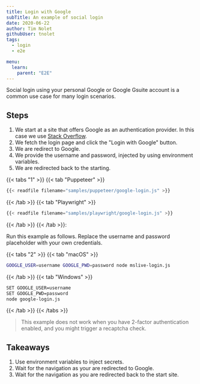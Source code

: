 ```yaml
---
title: Login with Google
subTitle: An example of social login
date: 2020-06-22
author: Tim Nolet
githubUser: tnolet
tags:
  - login
  - e2e

menu:
  learn:
    parent: "E2E"
---
```


Social login using your personal Google or Google Gsuite account is a common use case for many login scenarios.

<!-- more -->

## Steps

1. We start at a site that offers Google as an authentication provider. In this case we use [Stack Overflow](https://stackoverflow.com/).
2. We fetch the login page and click the "Login with Google" button.
3. We are redirect to Google.
4. We provide the username and password, injected by using environment variables.
5. We are redirected back to the starting.

{{< tabs "1" >}}
{{< tab "Puppeteer" >}}
```js
{{< readfile filename="samples/puppeteer/google-login.js" >}}
```
{{< /tab >}}
{{< tab "Playwright" >}}
```js
{{< readfile filename="samples/playwright/google-login.js" >}}
```
{{< /tab >}}
{{< /tab >}}:

Run this example as follows. Replace the username and password placeholder with your own credentials.

{{< tabs "2" >}}
{{< tab "macOS" >}}
```sh
GOOGLE_USER=username GOOGLE_PWD=password node mslive-login.js
```
{{< /tab >}}
{{< tab "Windows" >}}
```sh
SET GOOGLE_USER=username
SET GOOGLE_PWD=password
node google-login.js
```
{{< /tab >}}
{{< /tabs >}}


> This example does not work when you have 2-factor authentication enabled, and you might trigger a recaptcha check.

## Takeaways

1. Use environment variables to inject secrets.
2. Wait for the navigation as your are redirected to Google.
3. Wait for the navigation as you are redirected back to the start site.





